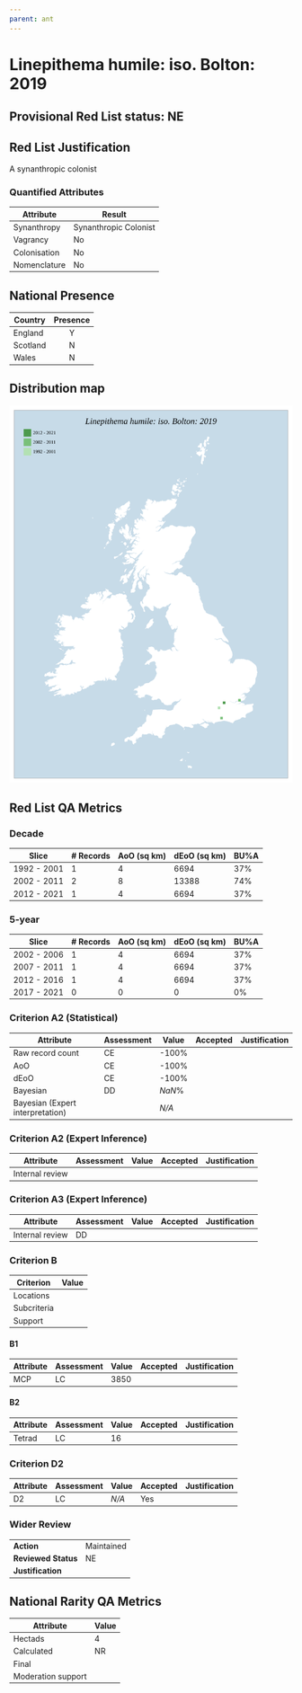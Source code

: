 ```yaml
---
parent: ant
---
```

# Linepithema humile: iso. Bolton: 2019

## Provisional Red List status: NE

## Red List Justification
A synanthropic colonist
### Quantified Attributes
|Attribute|Result|
|---|---|
|Synanthropy|Synanthropic Colonist|
|Vagrancy|No|
|Colonisation|No|
|Nomenclature|No|




## National Presence
|Country|Presence
|---|:-:|
|England|Y|
|Scotland|N|
|Wales|N|


## Distribution map
![](../map/431.svg)

## Red List QA Metrics
### Decade
| Slice | # Records | AoO (sq km) | dEoO (sq km) |BU%A |
|---|---|---|---|---|
|1992 - 2001|1|4|6694|37%|
|2002 - 2011|2|8|13388|74%|
|2012 - 2021|1|4|6694|37%|
### 5-year
| Slice | # Records | AoO (sq km) | dEoO (sq km) |BU%A |
|---|---|---|---|---|
|2002 - 2006|1|4|6694|37%|
|2007 - 2011|1|4|6694|37%|
|2012 - 2016|1|4|6694|37%|
|2017 - 2021|0|0|0|0%|
### Criterion A2 (Statistical)
|Attribute|Assessment|Value|Accepted|Justification
|---|---|---|---|---|
|Raw record count|CE|-100%|||
|AoO|CE|-100%|||
|dEoO|CE|-100%|||
|Bayesian|DD|*NaN*%|||
|Bayesian (Expert interpretation)||*N/A*|||
### Criterion A2 (Expert Inference)
|Attribute|Assessment|Value|Accepted|Justification
|---|---|---|---|---|
|Internal review|||||
### Criterion A3 (Expert Inference)
|Attribute|Assessment|Value|Accepted|Justification
|---|---|---|---|---|
|Internal review|DD||||
### Criterion B
|Criterion| Value|
|---|---|
|Locations||
|Subcriteria||
|Support||
#### B1
|Attribute|Assessment|Value|Accepted|Justification
|---|---|---|---|---|
|MCP|LC|3850|||
#### B2
|Attribute|Assessment|Value|Accepted|Justification
|---|---|---|---|---|
|Tetrad|LC|16|||
### Criterion D2
|Attribute|Assessment|Value|Accepted|Justification
|---|---|---|---|---|
|D2|LC|*N/A*|Yes||
### Wider Review
|  |  |
|---|---|
|**Action**|Maintained|
|**Reviewed Status**|NE|
|**Justification**||


## National Rarity QA Metrics
|Attribute|Value|
|---|---|
|Hectads|4|
|Calculated|NR|
|Final||
|Moderation support||




